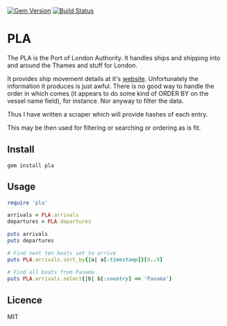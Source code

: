 [![Gem Version](https://badge.fury.io/rb/pla.svg)](https://badge.fury.io/rb/pla)
[![Build Status](https://travis-ci.org/jspc/pla.svg?branch=master)](https://travis-ci.org/jspc/pla)

PLA
==

The PLA is the Port of London Authority. It handles ships and shipping into and around the Thames and stuff for London.

It provides ship movement details at it's [website](https://www.pla.co.uk/Port-Trade/Ship-movements/Ship-movements). Unfortunately the information it produces is just awful. There is no good way to handle the order in which comes (it appears to do some kind of ORDER BY on the vessel name field), for instance. Nor anyway to filter the data.

Thus I have written a scraper which will provide hashes of each entry.

This may be then used for filtering or searching or ordering as is fit.

Install
--

`gem install pla`

Usage
--

```ruby
require 'pla'

arrivals = PLA.arrivals
departures = PLA.departures

puts arrivals
puts departures

# Find next ten boats set to arrive
puts PLA.arrivals.sort_by{|a| a[:timestamp]}[0..9]

# Find all boats from Panama
puts PLA.arrivals.select{|b| b[:country] == 'Panama'}

```

Licence
--

MIT
